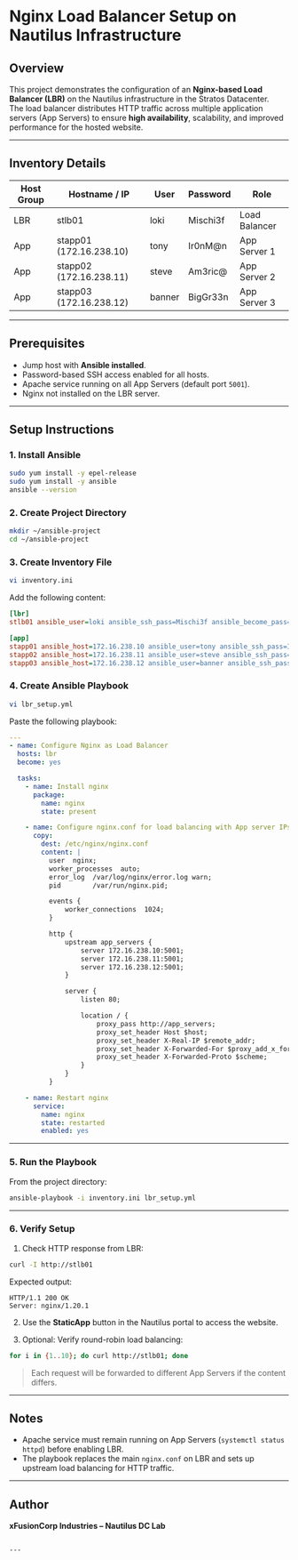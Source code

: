 # Nginx Load Balancer Setup on Nautilus Infrastructure

## Overview
This project demonstrates the configuration of an **Nginx-based Load Balancer (LBR)** on the Nautilus infrastructure in the Stratos Datacenter.  
The load balancer distributes HTTP traffic across multiple application servers (App Servers) to ensure **high availability**, scalability, and improved performance for the hosted website.

---

## Inventory Details

| Host Group | Hostname / IP           | User    | Password   | Role           |
|------------|------------------------|---------|-----------|----------------|
| LBR        | stlb01                  | loki    | Mischi3f  | Load Balancer  |
| App        | stapp01 (172.16.238.10)| tony    | Ir0nM@n   | App Server 1   |
| App        | stapp02 (172.16.238.11)| steve   | Am3ric@   | App Server 2   |
| App        | stapp03 (172.16.238.12)| banner  | BigGr33n  | App Server 3   |

---

## Prerequisites
- Jump host with **Ansible installed**.
- Password-based SSH access enabled for all hosts.
- Apache service running on all App Servers (default port `5001`).
- Nginx not installed on the LBR server.

---

## Setup Instructions

### 1. Install Ansible
```bash
sudo yum install -y epel-release
sudo yum install -y ansible
ansible --version
````

### 2. Create Project Directory

```bash
mkdir ~/ansible-project
cd ~/ansible-project
```

### 3. Create Inventory File

```bash
vi inventory.ini
```

Add the following content:

```ini
[lbr]
stlb01 ansible_user=loki ansible_ssh_pass=Mischi3f ansible_become_pass=Mischi3f ansible_ssh_common_args='-o StrictHostKeyChecking=no'

[app]
stapp01 ansible_host=172.16.238.10 ansible_user=tony ansible_ssh_pass=Ir0nM@n ansible_become_pass=Ir0nM@n
stapp02 ansible_host=172.16.238.11 ansible_user=steve ansible_ssh_pass=Am3ric@ ansible_become_pass=Am3ric@ 
stapp03 ansible_host=172.16.238.12 ansible_user=banner ansible_ssh_pass=BigGr33n ansible_become_pass=BigGr33n
```

### 4. Create Ansible Playbook

```bash
vi lbr_setup.yml
```

Paste the following playbook:

```yaml
---
- name: Configure Nginx as Load Balancer
  hosts: lbr
  become: yes

  tasks:
    - name: Install nginx
      package:
        name: nginx
        state: present

    - name: Configure nginx.conf for load balancing with App server IPs
      copy:
        dest: /etc/nginx/nginx.conf
        content: |
          user  nginx;
          worker_processes  auto;
          error_log  /var/log/nginx/error.log warn;
          pid        /var/run/nginx.pid;

          events {
              worker_connections  1024;
          }

          http {
              upstream app_servers {
                  server 172.16.238.10:5001;
                  server 172.16.238.11:5001;
                  server 172.16.238.12:5001;
              }

              server {
                  listen 80;

                  location / {
                      proxy_pass http://app_servers;
                      proxy_set_header Host $host;
                      proxy_set_header X-Real-IP $remote_addr;
                      proxy_set_header X-Forwarded-For $proxy_add_x_forwarded_for;
                      proxy_set_header X-Forwarded-Proto $scheme;
                  }
              }
          }

    - name: Restart nginx
      service:
        name: nginx
        state: restarted
        enabled: yes
```

---

### 5. Run the Playbook

From the project directory:

```bash
ansible-playbook -i inventory.ini lbr_setup.yml
```

---

### 6. Verify Setup

1. Check HTTP response from LBR:

```bash
curl -I http://stlb01
```

Expected output:

```
HTTP/1.1 200 OK
Server: nginx/1.20.1
```

2. Use the **StaticApp** button in the Nautilus portal to access the website.

3. Optional: Verify round-robin load balancing:

```bash
for i in {1..10}; do curl http://stlb01; done
```

> Each request will be forwarded to different App Servers if the content differs.

---

## Notes

* Apache service must remain running on App Servers (`systemctl status httpd`) before enabling LBR.
* The playbook replaces the main `nginx.conf` on LBR and sets up upstream load balancing for HTTP traffic.

---

## Author

**xFusionCorp Industries – Nautilus DC Lab**

```

---


